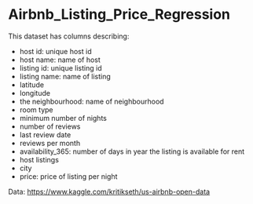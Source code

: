 # Airbnb_Listing_Price_Regression

This dataset has columns describing:

- host id: unique host id
- host name: name of host
- listing id: unique listing id
- listing name: name of listing
- latitude
- longitude
- the neighbourhood: name of neighbourhood
- room type
- minimum number of nights
- number of reviews
- last review date
- reviews per month
- availability_365: number of days in year the listing is available for rent
- host listings
- city
- price: price of listing per night

Data: https://www.kaggle.com/kritikseth/us-airbnb-open-data
